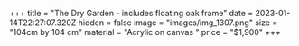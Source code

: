 +++
title = "The Dry Garden - includes floating oak frame"
date = 2023-01-14T22:27:07.320Z
hidden = false
image = "images/img_1307.png"
size = "104cm by 104 cm"
material = "Acrylic on canvas "
price = "$1,900"
+++
